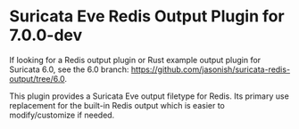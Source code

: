 # Suricata Eve Redis Output Plugin for 7.0.0-dev

If looking for a Redis output plugin or Rust example output plugin for Suricata
6.0, see the 6.0 branch:
https://github.com/jasonish/suricata-redis-output/tree/6.0.

This plugin provides a Suricata Eve output filetype for Redis. Its primary use
replacement for the built-in Redis output which is easier to modify/customize if
needed.
